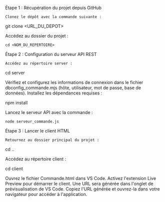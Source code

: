 Étape 1 : Récupération du projet depuis GitHub

    Clonez le dépôt avec la commande suivante :

git clone <URL_DU_DEPOT>

Accédez au dossier du projet :

    cd <NOM_DU_REPERTOIRE>

Étape 2 : Configuration du serveur API REST

    Accédez au répertoire server :

cd server

Vérifiez et configurez les informations de connexion dans le fichier dbconfig_commande.mjs (hôte, utilisateur, mot de passe, base de données).
Installez les dépendances requises :

npm install

Lancez le serveur API avec la commande :

    node serveur_commande.js

Étape 3 : Lancer le client HTML

    Retournez au dossier principal du projet :

cd ..

Accédez au répertoire client :

cd client

Ouvrez le fichier Commande.html dans VS Code.
Activez l'extension Live Preview pour démarrer le client.
Une URL sera générée dans l'onglet de prévisualisation de VS Code.
Copiez l'URL générée et ouvrez-la dans votre navigateur pour accéder à l'application.